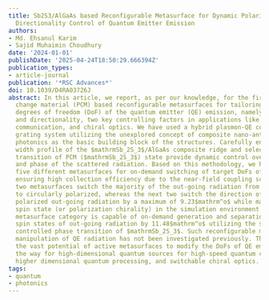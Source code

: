 ```yaml
---
title: Sb2S3/AlGaAs based Reconfigurable Metasurface for Dynamic Polarization and
  Directionality Control of Quantum Emitter Emission
authors:
- Md. Ehsanul Karim
- Sajid Muhaimin Choudhury
date: '2024-01-01'
publishDate: '2025-04-24T18:50:29.666394Z'
publication_types:
- article-journal
publication: '*RSC Advances*'
doi: 10.1039/D4RA03726J
abstract: In this article, we report, as per our knowledge, for the first time phase
  change material (PCM) based reconfigurable metasurfaces for tailoring different
  degrees of freedom (DoF) of the quantum emitter (QE) emission, namely polarization
  and directionality, two key controlling factors in applications like quantum computing,
  communication, and chiral optics. We have used a hybrid plasmon-QE coupled bullseye
  grating system utilizing the unexplored concept of composite nano-antennas in quantum
  photonics as the basic building block of the structures. Carefully engineered azimuthal
  width profile of the $mathrmSb_2S_3$/AlGaAs composite ridge and selectively controlled
  transition of PCM ($mathrmSb_2S_3$) state provide dynamic control over amplitude
  and phase of the scattered radiation. Based on this methodology, we have designed
  five different metasurfaces for on-demand switching of target DoFs of QE emission,
  ensuring high collection efficiency due to the near-field coupling scheme. The first
  two metasurfaces switch the majority of the out-going radiation from radially polarized
  to circularly polarized, whereas the next two switch the direction of circularly
  polarized out-going radiation by a maximum of 9.23$mathrm^o$ while maintaining the
  spin state (or polarization chirality) in the simulation environment. The third
  metasurface category is capable of on-demand generation and separation of opposite
  spin states of out-going radiation by 11.48$mathrm^o$ utilizing the selectively
  controlled phase transition of $mathrmSb_2S_3$. Such reconfigurable multi-dimensional
  manipulation of QE radiation has not been investigated previously. This work proves
  the vast potential of active metasurfaces to modify the DoFs of QE emission, paving
  the way for high-dimensional quantum sources for high-speed quantum communication,
  higher dimensional quantum processing, and switchable chiral optics.
tags:
- quantum
- photonics
---
```

